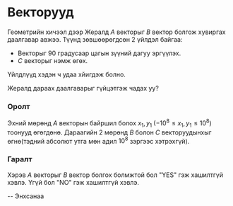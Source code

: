 Векторууд
=========
Геометрийн хичээл дээр Жералд $А$ векторыг $В$ вектор болгож хувиргах даалгавар авжээ. Түүнд зөвшөөрөгдсөн 2 үйлдэл байгаа:
* Векторыг 90 градусаар цагын зүүний дагуу эргүүлэх.
* $С$ векторыг нэмж өгөх.

Үйлдлүүд хэдэн ч удаа хйигдэж болно.

Жералд дараах даалгаварыг гүйцэтгэж чадах уу?


### Оролт
Эхний мөрөнд $A$ векторын байршил болох  $x_1, y_1$ ($ - 10^8 ≤ x_1, y_1 ≤ 10^8$) тоонууд өгөгдөнө. Дараагийн 2 мөрөнд $В$ болон $С$ векторуудынхыг өгнө(тэдний абсолют утга мөн адил $10^8$ зэргээс хэтрэхгүй).


### Гаралт
Хэрэв $A$ векторыг $В$ вектор болгох болмжтой бол "YES" гэж хашилтгүй хэвлэ. Үгүй бол "NO" гэж хашилтгүй хэвлэ.

-- Энхсанаа
